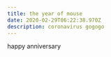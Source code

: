 ```yaml
---
title: the year of mouse
date: 2020-02-29T06:22:38.970Z
description: coronavirus gogogo
---
```

happy anniversary
